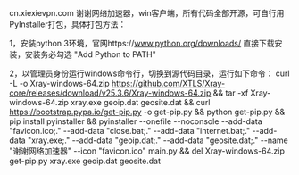 cn.xiexievpn.com
谢谢网络加速器，win客户端，所有代码全部开源，可自行用PyInstaller打包，具体打包方法：

1，安装python 3环境，官网https://www.python.org/downloads/ 直接下载安装，安装务必勾选 "Add Python to PATH"

2，以管理员身份运行windows命令行，切换到源代码目录，运行如下命令：
curl -L -o Xray-windows-64.zip https://github.com/XTLS/Xray-core/releases/download/v25.3.6/Xray-windows-64.zip && tar -xf Xray-windows-64.zip xray.exe geoip.dat geosite.dat && curl https://bootstrap.pypa.io/get-pip.py -o get-pip.py && python get-pip.py && pip install pyinstaller && pyinstaller --onefile --noconsole --add-data "favicon.ico;." --add-data "close.bat;." --add-data "internet.bat;." --add-data "xray.exe;." --add-data "geoip.dat;." --add-data "geosite.dat;." --name "谢谢网络加速器" --icon "favicon.ico" main.py && del Xray-windows-64.zip get-pip.py xray.exe geoip.dat geosite.dat
